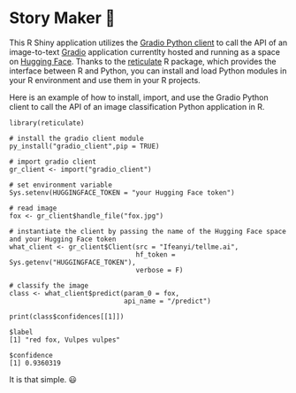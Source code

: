 # **Story Maker** 📖
This R Shiny application utilizes the [Gradio Python client](https://www.gradio.app/guides/getting-started-with-the-python-client) to call the API of an image-to-text [Gradio](https://www.gradio.app/docs) application currentlty hosted and running as a space on [Hugging Face](https://huggingface.co/). 
Thanks to the [reticulate](https://rstudio.github.io/reticulate/) R package, which provides the interface between R and Python, you can install and load Python modules in your R environment and use them in your R projects.

Here is an example of how to install, import, and use the Gradio Python client to call the API of an image classification Python application in R.

```
library(reticulate)

# install the gradio client module
py_install("gradio_client",pip = TRUE)

# import gradio client
gr_client <- import("gradio_client")

# set environment variable
Sys.setenv(HUGGINGFACE_TOKEN = "your Hugging Face token")

# read image
fox <- gr_client$handle_file("fox.jpg")

# instantiate the client by passing the name of the Hugging Face space and your Hugging Face token
what_client <- gr_client$Client(src = "Ifeanyi/tellme.ai",
                                hf_token = Sys.getenv("HUGGINGFACE_TOKEN"),
                                verbose = F)

# classify the image
class <- what_client$predict(param_0 = fox,
                             api_name = "/predict")

print(class$confidences[[1]])

$label
[1] "red fox, Vulpes vulpes"

$confidence
[1] 0.9360319
```
It is that simple. :smiley:
